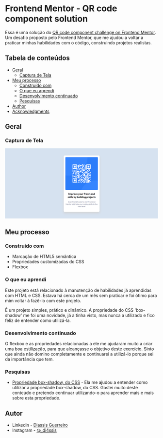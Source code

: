 # Frontend Mentor - QR code component solution

Essa é uma solução do [QR code component challenge on Frontend Mentor](https://www.frontendmentor.io/challenges/qr-code-component-iux_sIO_H). Um desafio proposto pelo Frontend Mentor, que me ajudou a voltar a praticar minhas habilidades com o código, construindo projetos realistas.

## Tabela de conteúdos

- [Geral](#geral)
  - [Captura de Tela](#captura-de-tela)
- [Meu processo](#meu-processo)
  - [Construído com](#contruido-com)
  - [O que eu aprendi](#o-que-eu-aprendi)
  - [Desenvolvimento continuado](#desenvolvimento-continuado)
  - [Pesquisas](#pesquisas)
- [Author](#autor)
- [Acknowledgments](#acknowledgments)

## Geral

### Captura de Tela

![](./src/images/captura-de-tela.png)


## Meu processo

### Construído com

- Marcação de HTML5 semântica
- Propriedades customizadas do CSS
- Flexbox

### O que eu aprendi

Este projeto está relacionado à manutenção de habilidades já aprendidas com HTML e CSS. Estava há cerca de um mês sem praticar e foi ótimo para mim voltar à fazê-lo com este projeto. 

É um projeto simples, prático e dinâmico. A propriedade do CSS 'box-shadow' me foi uma novidade, já a tinha visto, mas nunca a utilizado e fico feliz de entender como utilizá-la. 

### Desenvolvimento continuado

O flexbox e as propriedades relacionadas a ele me ajudaram muito a criar uma boa estilização, para que alcançasse o objetivo deste exercício. Sinto que ainda não domino completamente e continuarei a utilizá-lo porque sei da importância que tem. 

### Pesquisas

- [Propriedade box-shadow, do CSS](https://developer.mozilla.org/pt-BR/docs/Web/CSS/box-shadow) - Ela me ajudou a entender como utilizar a propriedade box-shadow, do CSS. Gostei muito deste conteúdo e pretendo continuar utilizando-o para aprender mais e mais sobre esta propriedade. 

## Autor

- Linkedin - [Diassis Guerreiro](linkedin.com/in/diassis-guerreiro/)
- Instagram - [@_di4ssis](https://www.instagram.com/_di4ssis/)